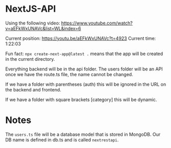 # NextJS-API

Using the following video: https://www.youtube.com/watch?v=aEFkWxUNAVc&list=WL&index=6

Current position: https://youtu.be/aEFkWxUNAVc?t=4923
Current time: 1:22:03

Fun fact: `npx create-next-app@latest .` means that the app will be created in the current directory.

Everything backend will be in the api folder. The users folder will be an API once we have the route.ts file, the name cannot be changed.

If we have a folder with parentheses (auth) this will be ignored in the URL on the backend and frontend.

If we have a folder with square brackets [category] this will be dynamic.

# Notes

The `users.ts` file will be a database model that is stored in MongoDB. Our DB name is defined in db.ts and is called `nextrestapi`.
